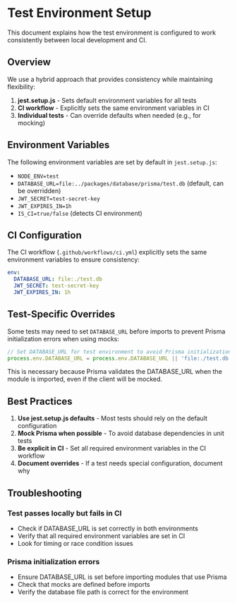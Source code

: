 # Test Environment Setup

This document explains how the test environment is configured to work consistently between local development and CI.

## Overview

We use a hybrid approach that provides consistency while maintaining flexibility:

1. **jest.setup.js** - Sets default environment variables for all tests
2. **CI workflow** - Explicitly sets the same environment variables in CI
3. **Individual tests** - Can override defaults when needed (e.g., for mocking)

## Environment Variables

The following environment variables are set by default in `jest.setup.js`:

- `NODE_ENV=test`
- `DATABASE_URL=file:../packages/database/prisma/test.db` (default, can be overridden)
- `JWT_SECRET=test-secret-key`
- `JWT_EXPIRES_IN=1h`
- `IS_CI=true/false` (detects CI environment)

## CI Configuration

The CI workflow (`.github/workflows/ci.yml`) explicitly sets the same environment variables to ensure consistency:

```yaml
env:
  DATABASE_URL: file:./test.db
  JWT_SECRET: test-secret-key
  JWT_EXPIRES_IN: 1h
```

## Test-Specific Overrides

Some tests may need to set `DATABASE_URL` before imports to prevent Prisma initialization errors when using mocks:

```javascript
// Set DATABASE_URL for test environment to avoid Prisma initialization errors
process.env.DATABASE_URL = process.env.DATABASE_URL || 'file:./test.db';
```

This is necessary because Prisma validates the DATABASE_URL when the module is imported, even if the client will be mocked.

## Best Practices

1. **Use jest.setup.js defaults** - Most tests should rely on the default configuration
2. **Mock Prisma when possible** - To avoid database dependencies in unit tests
3. **Be explicit in CI** - Set all required environment variables in the CI workflow
4. **Document overrides** - If a test needs special configuration, document why

## Troubleshooting

### Test passes locally but fails in CI

- Check if DATABASE_URL is set correctly in both environments
- Verify that all required environment variables are set in CI
- Look for timing or race condition issues

### Prisma initialization errors

- Ensure DATABASE_URL is set before importing modules that use Prisma
- Check that mocks are defined before imports
- Verify the database file path is correct for the environment
